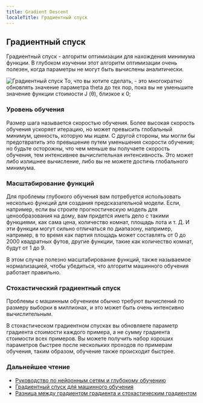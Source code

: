 ```yaml
---
title: Gradient Descent
localeTitle: Градиентный спуск
---
```

## Градиентный спуск

Градиентный спуск - алгоритм оптимизации для нахождения минимума функции. В глубоком изучении этот алгоритм оптимизации очень полезен, когда параметры не могут быть вычислены аналитически.

![Градиентный спуск](https://upload.wikimedia.org/wikipedia/commons/6/68/Gradient_descent.jpg) То, что вы хотите сделать, - это многократно обновлять значение параметра theta до тех пор, пока вы не уменьшите значение функции стоимости J (θ), близкое к 0;

### Уровень обучения

Размер шага называется скоростью обучения. Более высокая скорость обучения ускоряет итерацию, но может превысить глобальный минимум, ценность, которую мы ищем. С другой стороны, мы могли бы предотвратить это превышение путем уменьшения скорости обучения; но будьте осторожны, что чем меньше вы получаете скорость обучения, тем интенсивнее вычислительная интенсивность. Это может либо излишнее вычисление, либо вы не можете достичь глобального минимума.

### Масштабирование функций

Для проблемы глубокого обучения вам потребуется использовать несколько функций для создания предсказательной модели. Если, например, если вы строите прогностическую модель для ценообразования на дому, вам придется иметь дело с такими функциями, как сама цена, количество комнат, площадь лота и т. Д. И эти функции могут сильно отличаться по диапазону, например, например, в то время как партия площадь может составлять от 0 до 2000 квадратных футов, другие функции, такие как количество комнат, будут от 1 до 9.

В этом случае полезно масштабирование функций, также называемое нормализацией, чтобы убедиться, что алгоритм машинного обучения работает правильно.

### Стохастический градиентный спуск

Проблемы с машинным обучением обычно требуют вычислений по размеру выборки в миллионах, и это может быть очень интенсивно вычислительным.

В стохастическом градиентном спусках вы обновляете параметр градиента стоимости каждого примера, а не сумму градиента стоимости всех примеров. Вы можете получить набор хороших параметров быстрее после нескольких проходов по примерам обучения, таким образом, обучение также происходит быстрее.

### Дальнейшее чтение

*   [Руководство по нейронным сетям и глубокому обучению](http://neuralnetworksanddeeplearning.com/)
*   [Градиентный спуск для машинного обучения](https://machinelearningmastery.com/gradient-descent-for-machine-learning/)
*   [Разница между градиентом градиента и стохастическим градиентом](https://towardsdatascience.com/difference-between-batch-gradient-descent-and-stochastic-gradient-descent-1187f1291aa1)